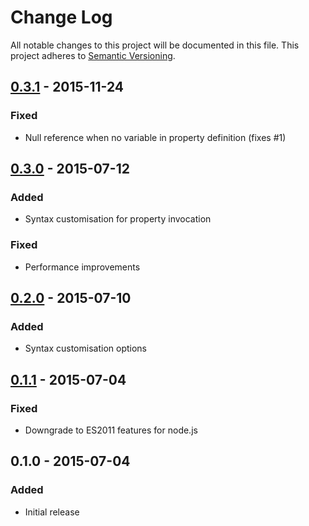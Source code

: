 # Change Log
All notable changes to this project will be documented in this file.
This project adheres to [Semantic Versioning](http://semver.org/).

## [0.3.1] - 2015-11-24
### Fixed
- Null reference when no variable in property definition (fixes #1)

## [0.3.0] - 2015-07-12
### Added
- Syntax customisation for property invocation
### Fixed
- Performance improvements

## [0.2.0] - 2015-07-10
### Added
- Syntax customisation options

## [0.1.1] - 2015-07-04
### Fixed
- Downgrade to ES2011 features for node.js

## 0.1.0 - 2015-07-04
### Added
- Initial release

[0.3.1]: https://github.com/daleeidd/postcss-define-property/compare/v0.3.0...v0.3.1
[0.3.0]: https://github.com/daleeidd/postcss-define-property/compare/v0.2.0...v0.3.0
[0.2.0]: https://github.com/daleeidd/postcss-define-property/compare/v0.1.1...v0.2.0
[0.1.1]: https://github.com/daleeidd/postcss-define-property/compare/v0.1.0...v0.1.1
